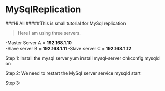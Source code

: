 # MySqlReplication

###Hi All 
#####This is small tutorial for MySql replication

>Here I am using three servers.

-Master Server A = **192.168.1.10** <br>
-Slave server B = **192.168.1.11**
-Slave server C = **192.168.1.12**


Step 1: Install the mysql server
  yum install mysql-server
  chkconfig mysqld on

Step 2: We need to restart the MySql server
  service mysqld start

Step 3:
